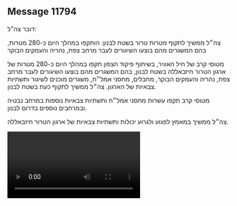 ## Message 11794

דובר צה"ל:

צה״ל ממשיך לתקוף מטרות טרור בשטח לבנון: הותקפו במהלך היום כ-280 מטרות, בהם המשגרים מהם בוצעו השיגורים לעבר מרחב צפת, נהריה והעמקים הבוקר

מטוסי קרב של חיל האוויר, בשיתוף פיקוד הצפון תקפו במהלך היום כ-280 מטרות של ארגון הטרור חיזבאללה בשטח לבנון, בהם המשגרים מהם בוצעו השיגורים לעבר מרחב צפת, נהריה והעמקים הבוקר, מחבלים, מחסני אמל״ח, משגרים מוכנים לשיגור ותשתיות צבאיות של הארגון.
צה״ל ממשיך לתקוף כעת בשטח לבנון.

מטוסי קרב תקפו עשרות מחסני אמל״ח ותשתיות צבאיות נוספות במרחב נבטיה ובמרחבים נוספים בדרום לבנון.

צה״ל ממשיך במאמץ לפגוע ולגרוע יכולות ותשתיות צבאיות של ארגון הטרור חיזבאללה.

![Video](https://data.iron-swords.co.il/2024/September/25/https://data.iron-swords.co.il/2024/September/25/11794/11794_media.mp4)
